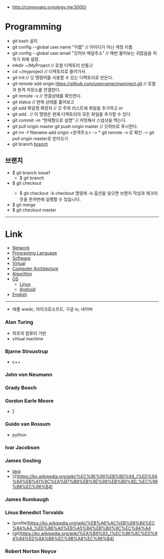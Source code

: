 - http://connoyaro.synology.me:5000/

# Programming
* git bash 설치
* git config --global user.name "이름"  // 아이디가 아닌 계정 이름
* git config --global user.email "깃허브 메일주소" // 매번 물어보는 귀찮음을 피하기 위해 설정. 
* mkdir ~/MyProject   // 로컬 디렉토리 만들고
* cd ~/myproject      // 디렉토리로 들어가서
* git init            // 깃 명령어를 사용할 수 있는 디렉토리로 만든다.
* git remote add origin https://github.com/username/myproject.git // 로컬과 원격 저장소를 연결한다.
* git remote -v // 연결상태를 확인한다.
* git status          // 현재 상태를 훑어보고
* git add 화일명.확장자  // 깃 주목 리스트에 화일을 추가하고 or
* git add .           // 이 명령은 현재 디렉토리의 모든 화일을 추가할 수 있다.
* git commit -m “현재형으로 설명” // 커밋해서 스냅샷을 찍는다.
* git pull origin master
git push origin master // 깃허브로 푸시한다.
* git rm -f filename add origin <원격주소>  -> * git remote -v 로 확인 -> git pull origin master로 받아오기
* git branch [branch](https://wayhome25.github.io/git/2017/07/08/git-first-pull-request-story/)

## 브랜치
* $ git branch issue1
	* $ git branch
* $ git checkout <branch>
	* $ git checkout -b <branch> checkout 명령에 -b 옵션을 넣으면 브랜치 작성과 체크아웃을 한꺼번에 실행할 수 있습니다.
* $ git merge <commit>
* $ git checkout master




---
# Link
 * [Network](./network/README.md)
 * [Programing Language](./PL/README.md)
 * [Software](./SW/README.md)
 * [Virtual](./virtual/README.md)
 * [Computer Architecture](./ComputerArchitecture/README.md)
 * [Algorithm](./Algorithm/README.md)
 * [OS](./OS/README.md)
   + [Linux](./OS/Linux/README.md)
   + [Android](./OS/Android/README.md)
* [English](./English/README.md)

---
* 애플 wwdc, 마이크로소프트, 구글 io, 네이버

### Alan Turing
* 최초의 컴퓨터 기반
* virtual machine

### Bjarne Stroustrup
* c++

### John von Neumann

### Grady Booch 

### Gordon Earle Moore
* [1](https://ko.wikipedia.org/wiki/%EA%B3%A0%EB%93%A0_%EB%AC%B4%EC%96%B4)

### Guido van Rossum
* python

### Ivar Jacobson
  

### James Gosling
* [java](https://namu.wiki/w/Java?from=JAVA)
* [2]https://ko.wikipedia.org/wiki/%EC%9E%90%EB%B0%94_(%ED%94%84%EB%A1%9C%EA%B7%B8%EB%9E%98%EB%B0%8D_%EC%96%B8%EC%96%B4)

### James Rumbaugh  

### Linus Benedict Torvalds
* [profile]https://ko.wikipedia.org/wiki/%EB%A6%AC%EB%88%84%EC%8A%A4_%ED%86%A0%EB%A5%B4%EB%B0%9C%EC%8A%A4
* [git]https://ko.wikipedia.org/wiki/%EA%B9%83_(%EC%86%8C%ED%94%84%ED%8A%B8%EC%9B%A8%EC%96%B4)

### Robert Norton Noyce
